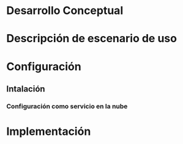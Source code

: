 # Desarrollo Conceptual

# Descripción de escenario de uso

# Configuración
## 

## Intalación

### Configuración como servicio en la nube

# Implementación
